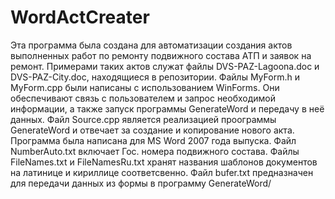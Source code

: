 # WordActCreater
Эта программа была создана для автоматизации создания актов выполненных работ по ремонту подвижного состава АТП и заявок на ремонт.
Примерами таких актов служат файлы DVS-PAZ-Lagoona.doc и DVS-PAZ-City.doc, находящиеся в репозитории.
Файлы MyForm.h и MyForm.cpp были написаны с использованием WinForms. Они обеспечивают связь с пользователем и запрос необходимой информации, а также запуск программы GenerateWord и передачу в неё данных.
Файл Source.cpp является реализацией проограммы GenerateWord и отвечает за создание и копирование нового акта.
Программа была написана для MS Word 2007 года выпуска.
Файл NumberAuto.txt включает Гос. номера подвижного состава.
Файлы FileNames.txt и FileNamesRu.txt хранят названия шаблонов документов на латинице и кириллице соответсвенно.
Файл bufer.txt предназначен для передачи данных из формы в программу GenerateWord/
